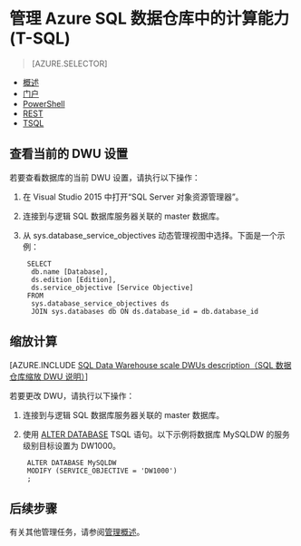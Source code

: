 <properties
    pageTitle="在 Azure SQL 数据仓库中使用 T-SQL 进行暂停、恢复和缩放 | Azure"
    description="可通过调整 DWU 来提高性能的 Transact-SQL (T-SQL) 任务。通过在非高峰期缩减性能来节省成本。"
    services="sql-data-warehouse"
    documentationcenter="NA"
    author="barbkess"
    manager="jhubbard"
    editor="" />
<tags
    ms.assetid="a970d939-2adf-4856-8a78-d4fe8ab2cceb"
    ms.service="sql-data-warehouse"
    ms.devlang="NA"
    ms.topic="article"
    ms.tgt_pltfrm="NA"
    ms.workload="data-services"
    ms.date="10/31/2016"
    wacn.date="03/20/2017"
    ms.author="barbkess" />  


# 管理 Azure SQL 数据仓库中的计算能力 (T-SQL)

> [AZURE.SELECTOR]
- [概述](/documentation/articles/sql-data-warehouse-manage-compute-overview/)
- [门户](/documentation/articles/sql-data-warehouse-manage-compute-portal/)
- [PowerShell](/documentation/articles/sql-data-warehouse-manage-compute-powershell/)
- [REST](/documentation/articles/sql-data-warehouse-manage-compute-rest-api/)
- [TSQL](/documentation/articles/sql-data-warehouse-manage-compute-tsql/)

## <a name="current-dwu-bk"></a>查看当前的 DWU 设置
若要查看数据库的当前 DWU 设置，请执行以下操作：

1. 在 Visual Studio 2015 中打开“SQL Server 对象资源管理器”。
2. 连接到与逻辑 SQL 数据库服务器关联的 master 数据库。
3. 从 sys.database\_service\_objectives 动态管理视图中选择。下面是一个示例：

        SELECT
    	 db.name [Database],
    	 ds.edition [Edition],
    	 ds.service_objective [Service Objective]
        FROM
    	 sys.database_service_objectives ds
    	 JOIN sys.databases db ON ds.database_id = db.database_id



## <a name="scale-compute-bk"></a> <a name="scale-dwu-bk"> 缩放计算
[AZURE.INCLUDE [SQL Data Warehouse scale DWUs description（SQL 数据仓库缩放 DWU 说明）](../../includes/sql-data-warehouse-scale-dwus-description.md)]

若要更改 DWU，请执行以下操作：

1. 连接到与逻辑 SQL 数据库服务器关联的 master 数据库。
2. 使用 [ALTER DATABASE][ALTER DATABASE] TSQL 语句。以下示例将数据库 MySQLDW 的服务级别目标设置为 DW1000。


        ALTER DATABASE MySQLDW
        MODIFY (SERVICE_OBJECTIVE = 'DW1000')
        ;

## <a name="next-steps-bk"></a>后续步骤
有关其他管理任务，请参阅[管理概述][Management overview]。

<!--Image references-->

<!--Article references-->
[Service capacity limits]: /documentation/articles/sql-data-warehouse-service-capacity-limits/
[Management overview]: /documentation/articles/sql-data-warehouse-overview-manage/
[Manage compute power overview]: /documentation/articles/sql-data-warehouse-manage-compute-overview/

<!--MSDN references-->

[ALTER DATABASE]: https://msdn.microsoft.com/zh-cn/library/mt204042.aspx


<!--Other Web references-->

[Azure portal]: http://portal.azure.cn/

<!---HONumber=Mooncake_0313_2017-->
<!--Update_Description:update meata properties;wording update-->